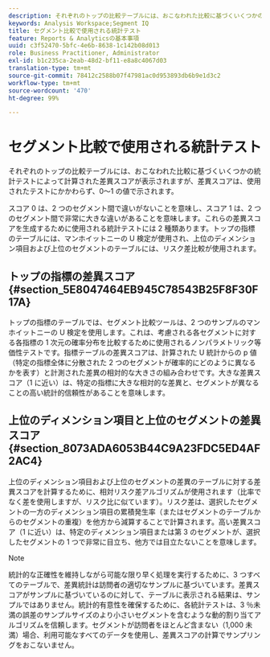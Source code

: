 ```yaml
---
description: それぞれのトップの比較テーブルには、おこなわれた比較に基づくいくつかの統計テストによって計算された差異スコアが表示されますが、差異スコアは、使用されたテストにかかわらず、0～1 の値で示されます。
keywords: Analysis Workspace;Segment IQ
title: セグメント比較で使用される統計テスト
feature: Reports & Analyticsの基本事項
uuid: c3f52470-5bfc-4e6b-8638-1c142b08d013
role: Business Practitioner, Administrator
exl-id: b1c235ca-2eab-48d2-bf11-e8a8c4067d03
translation-type: tm+mt
source-git-commit: 78412c2588b07f47981ac0d953893db6b9e1d3c2
workflow-type: tm+mt
source-wordcount: '470'
ht-degree: 99%

---
```


# セグメント比較で使用される統計テスト

それぞれのトップの比較テーブルには、おこなわれた比較に基づくいくつかの統計テストによって計算された差異スコアが表示されますが、差異スコアは、使用されたテストにかかわらず、0～1 の値で示されます。

スコア 0 は、2 つのセグメント間で違いがないことを意味し、スコア 1 は、2 つのセグメント間で非常に大きな違いがあることを意味します。これらの差異スコアを生成するために使用される統計テストには 2 種類あります。トップの指標のテーブルには、マンホイットニーの U 検定が使用され、上位のディメンション項目および上位のセグメントのテーブルには、リスク差比較が使用されます。

## トップの指標の差異スコア {#section_5E8047464EB945C78543B25F8F30F17A}

トップの指標のテーブルでは、セグメント比較ツールは、2 つのサンプルのマンホイットニーの U 検定を使用します。これは、考慮される各セグメントに対する各指標の 1 次元の確率分布を比較するために使用されるノンパラメトリック等価性テストです。指標テーブルの差異スコアは、計算された U 統計からの p 値（特定の指標全体に分散された 2 つのセグメントが確率的にどのように異なるかを表す）と計測された差異の相対的な大きさの組み合わせです。大きな差異スコア（1 に近い）は、特定の指標に大きな相対的な差異と、セグメントが異なることの高い統計的信頼性があることを意味します。

## 上位のディメンション項目と上位のセグメントの差異スコア {#section_8073ADA6053B44C9A23FDC5ED4AF2AC4}

上位のディメンション項目および上位のセグメントの差異のテーブルに対する差異スコアを計算するために、相対リスク差アルゴリズムが使用されます（比率でなく差を使用しますが、リスク比に似ています）。リスク差は、選択したセグメントの一方のディメンション項目の累積発生率（またはセグメントのテーブルからのセグメントの重複）を他方から減算することで計算されます。高い差異スコア（1 に近い）は、特定のディメンション項目または第 3 のセグメントが、選択したセグメントの 1 つで非常に目立ち、他方では目立たないことを意味します。

>[!NOTE]
>
>統計的な正確性を維持しながら可能な限り早く処理を実行するために、3 つすべてのテーブルで、差異統計は訪問者の適切なサンプルに基づいています。差異スコアがサンプルに基づいているのに対して、テーブルに表示される結果は、サンプルではありません。統計的有意性を確保するために、各統計テストは、3 ％未満の誤差のサンプルサイズのより小さいセグメントを含むような動的割り当てアルゴリズムを信頼します。セグメントが訪問者をほとんど含まない（1,000 未満）場合、利用可能なすべてのデータを使用し、差異スコアの計算でサンプリングをおこないません。
